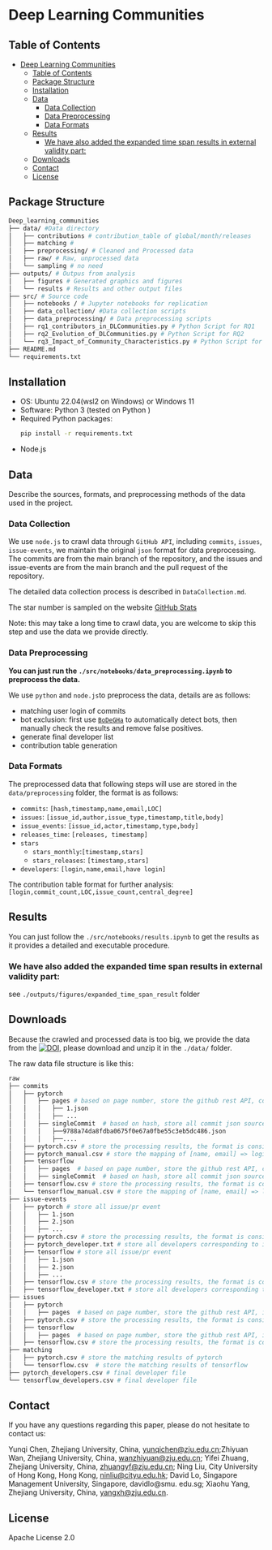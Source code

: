 # Deep Learning Communities

## Table of Contents
- [Deep Learning Communities](#deep-learning-communities)
  - [Table of Contents](#table-of-contents)
  - [Package Structure](#package-structure)
  - [Installation](#installation)
  - [Data](#data)
    - [Data Collection](#data-collection)
    - [Data Preprocessing](#data-preprocessing)
    - [Data Formats](#data-formats)
  - [Results](#results)
    - [We have also added the expanded time span results in external validity part:](#we-have-also-added-the-expanded-time-span-results-in-external-validity-part)
  - [Downloads](#downloads)
  - [Contact](#contact)
  - [License](#license)


## Package Structure
```sh
Deep_learning_communities
├── data/ #Data directory
│   ├── contributions # contribution_table of global/month/releases
│   ├── matching # 
│   ├── preprocessing/ # Cleaned and Processed data
│   ├── raw/ # Raw, unprocessed data
│   └── sampling # no need
├── outputs/ # Outpus from analysis
│   ├── figures # Generated graphics and figures
│   └── results # Results and other output files
├── src/ # Source code
│   ├── notebooks / # Jupyter notebooks for replication
│   ├── data_collection/ #Data collection scripts
│   ├── data_preprocessing/ # Data preprocessing scripts
│   ├── rq1_contributors_in_DLCommunities.py # Python Script for RQ1
│   ├── rq2_Evolution_of_DLCommunities.py # Python Script for RQ2
│   └── rq3_Impact_of_Community_Characteristics.py # Python Script for RQ3
├── README.md
└── requirements.txt
```
## Installation
- OS: Ubuntu 22.04(wsl2 on Windows) or Windows 11
- Software:
Python 3 (tested on Python )
- Required Python packages:
    ```sh
    pip install -r requirements.txt
    ```
- Node.js

## Data

Describe the sources, formats, and preprocessing methods of the data used in the project.
### Data Collection

We use `node.js` to crawl data through `GitHub API`, including `commits`, `issues`, `issue-events`, we maintain the original `json` format for data preprocessing.
The commits are from the main branch of the repository, and the issues and issue-events are from the main branch and the pull request of the repository.

The detailed data collection process is described in `DataCollection.md`.

The star number is sampled on the website [GitHub Stats
](https://vesoft-inc.github.io/github-statistics/)

Note: this may take a long time to crawl data, you are welcome to skip this step and use the data we provide directly.

### Data Preprocessing

**You can just run the `./src/notebooks/data_preprocessing.ipynb` to preprocess the data.**

We use `python` and `node.js`to preprocess the data, details are as follows:

- matching user login of commits
- bot exclusion: first use [`BoDeGHa`](https://github.com/mehdigolzadeh/BoDeGHa) to automatically detect bots, then manually check the results and remove false positives.
- generate final developer list
- contribution table generation

### Data Formats
The preprocessed data that following steps will use are stored in the `data/preprocessing` folder, the format is as follows:
- `commits`: `[hash,timestamp,name,email,LOC]`
- `issues`: `[issue_id,author,issue_type,timestamp,title,body]`
- `issue_events`: `[issue_id,actor,timestamp,type,body]`
- `releases_time`: `[releases, timestamp]`
- `stars`
  - `stars_monthly`:`[timestamp,stars]`
  - `stars_releases`: `[timestamp,stars]`
- `developers`: `[login,name,email,have login]`

The contribution table format for further analysis: `[login,commit_count,LOC,issue_count,central_degree]`

## Results

You can just follow the `./src/notebooks/results.ipynb` to get the results as it provides a detailed and executable procedure.

### We have also added the expanded time span results in external validity part:
see `./outputs/figures/expanded_time_span_result` folder

## Downloads

Because the crawled and processed data is too big, we provide the data from the [![DOI](https://zenodo.org/badge/DOI/10.5281/zenodo.10477123.svg)](https://doi.org/10.5281/zenodo.10477123), please download and unzip it in the `./data/` folder.

The raw data file structure is like this:
```sh
raw
├── commits
│   ├── pytorch
│   │   ├── pages # based on page number, store the github rest API, commits request information
│   │   │   ├── 1.json
│   │   │   ├── ...
│   │   ├── singleCommit  # based on hash, store all commit json source data
│   │   │   ├──9788a74da8fdba0675f0e67a0fbe55c3eb5dc486.json
│   │   │   ├──.... 
│   ├── pytorch.csv # store the processing results, the format is consistent with the original commits/pytorch.csv
│   ├── pytorch_manual.csv # store the mapping of [name, email] => login manually organized
│   ├── tensorflow
│   │   ├── pages  # based on page number, store the github rest API, commits request information
│   │   ├── singleCommit  # based on hash, store all commit json source data
│   ├── tensorflow.csv # store the processing results, the format is consistent with the original commits/pytorch.csv
│   └── tensorflow_manual.csv # store the mapping of [name, email] => login manually organized
├── issue-events
│   ├── pytorch # store all issue/pr event
│   │   ├── 1.json
│   │   ├── 2.json
│   │   ├── ...
│   ├── pytorch.csv # store the processing results, the format is consistent with the original issue-events/pytorch.csv
│   ├── pytorch_developer.txt # store all developers corresponding to issue-event
│   ├── tensorflow # store all issue/pr event
│   │   ├── 1.json
│   │   ├── 2.json
│   │   ├── ...
│   ├── tensorflow.csv # store the processing results, the format is consistent with the original issue-events/pytorch.csv
│   ├── tensorflow_developer.txt # store all developers corresponding to issue-event
├── issues
│   ├── pytorch
│   │   ├── pages  # based on page number, store the github rest API, issues request information
│   ├── pytorch.csv # store the processing results, the format is consistent with the original issues/pytorch.csv
│   ├── tensorflow
│   │   ├── pages  # based on page number, store the github rest API, issues request information
│   ├── tensorflow.csv # store the processing results, the format is consistent with the original issues/pytorch.csv
├── matching
│   ├── pytorch.csv # store the matching results of pytorch
│   └── tensorflow.csv  # store the matching results of tensorflow
├── pytorch_developers.csv # final developer file
└── tensorflow_developers.csv # final developer file

```

## Contact
If you have any questions regarding this paper, please do not hesitate to contact us:

Yunqi Chen, Zhejiang University, China, yunqichen@zju.edu.cn;Zhiyuan Wan, Zhejiang University,
China, wanzhiyuan@zju.edu.cn; Yifei Zhuang, Zhejiang University, China, zhuangyf@zju.edu.cn; Ning Liu, City University
of Hong Kong, Hong Kong, ninliu@cityu.edu.hk; David Lo, Singapore Management University, Singapore, davidlo@smu.
edu.sg; Xiaohu Yang, Zhejiang University, China, yangxh@zju.edu.cn.

## License
Apache License 2.0
